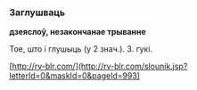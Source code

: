 ### Заглушваць
**дзеяслоў, незакончанае трыванне**

Тое, што і глушыць (у 2 знач.). З. гукі.

<a rel="author">[http://rv-blr.com/](http://rv-blr.com/slounik.jsp?letterId=0&maskId=0&pageId=993)</a>
